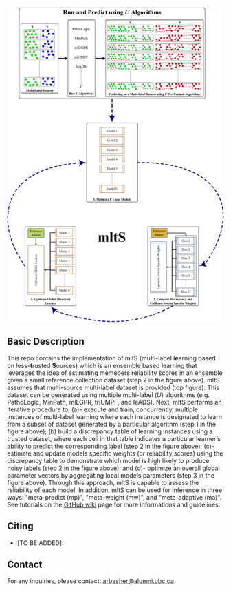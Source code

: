 ![Workflow](flowchart.png)

## Basic Description

This repo contains the implementation of mltS (mu**l**ti-label l**e**arning based on less-**t**rusted **S**ources) which is an ensemble based learning that  leverages the idea of estimating memebers reliability scores in an ensemble given a small reference collection dataset (step 2 in the figure above). mltS assumes that multi-source multi-label dataset is provided (top figure). This dataset can be generated using multiple multi-label (*U*) algorithms (e.g. PathoLogic, MinPath, mlLGPR, triUMPF, and leADS). Next, mltS performs an iterative procedure to: (a)- execute and train, concurrently, multiple instances of multi-label learning where each instance is designated to learn from a subset of dataset generated by a particular algorithm (step 1 in the figure above); (b) build a discrepancy table of learning instances using a trusted dataset, where each cell in that table indicates a particular learner’s ability to predict the corresponding label (step 2 in the figure above); (c)- estimate and update models specific weights (or reliability scores) using the discrepancy table to demonstrate which model is high likely to produce noisy labels (step 2 in the figure above); and (d)- optimize an overall global parameter vectors by aggregating local models parameters (step 3 in the figure above). Through this approach, mltS is capable to assess the reliability of each model. In addition, mltS can be used for inference in three ways: "meta-predict (mp)", "meta-weight (mw)", and "meta-adaptive (ma)". See tutorials on the [GitHub wiki](https://github.com/hallamlab/mltS/wiki) page for more informations and guidelines.

## Citing
<!-- If you find *mltS* useful in your research, please consider citing the following paper: -->
- [TO BE ADDED].

## Contact
For any inquiries, please contact: [arbasher@alumni.ubc.ca](mailto:arbasher@alumni.ubc.ca)

